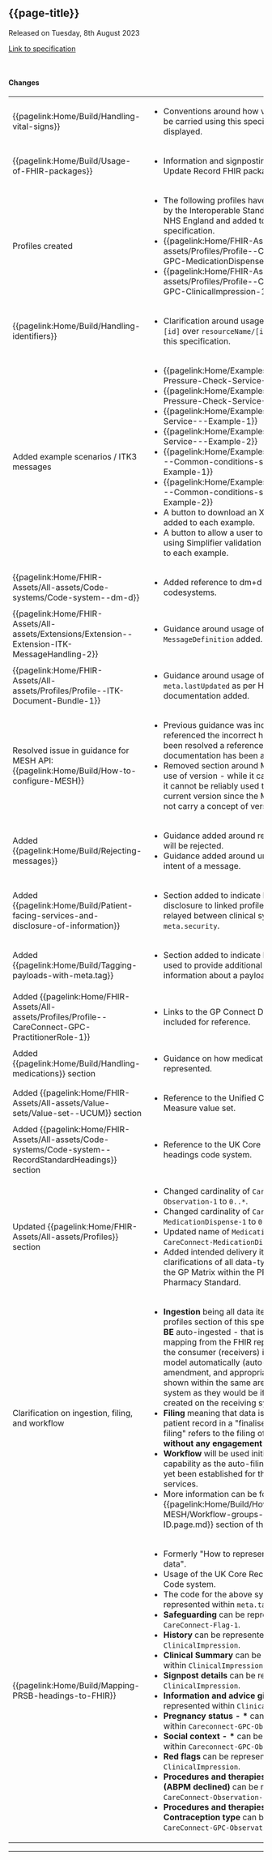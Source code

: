 ## {{page-title}}

<span class="nhsd-a-tag nhsd-a-tag--bg-light-blue">Released on Tuesday, 8th August 2023</span>

[Link to specification](https://simplifier.net/guide/gp-connect--update-record--itk3/Home/Introduction/Release-notes?version=1.1.0-public-beta)

<br />

#### Changes

<table data-responsive>
    <tbody>
        <!-- Handling vital signs -->
        <tr>
            <td class="nhsd-m-table__highlighted-items">
                {{pagelink:Home/Build/Handling-vital-signs}}
            </td>
            <td>
                <ul>
                    <li>Conventions around how vital signs are to be carried using this specification, and displayed.</li>
                </ul>
            </td>
        </tr>
        <!-- FHIR package -->
        <tr>
            <td class="nhsd-m-table__highlighted-items">
                {{pagelink:Home/Build/Usage-of-FHIR-packages}}
            </td>
            <td>
                <ul>
                    <li>Information and signposting to the GPC Update Record FHIR package.</li>
                </ul>
            </td>
        </tr>
        <!-- CareConnect-MedicationDispense-1 / CareConnect-ClinicalImpression-1 -->
        <tr>
            <td class="nhsd-m-table__highlighted-items">
                Profiles created
            </td>
            <td>
                <ul>
                    <li>The following profiles have been created by the Interoperable Standards team within NHS England and added to this specification.
                    <li>{{pagelink:Home/FHIR-Assets/All-assets/Profiles/Profile--CareConnect-GPC-MedicationDispense-1}}</li>
                    <li>{{pagelink:Home/FHIR-Assets/All-assets/Profiles/Profile--CareConnect-GPC-ClinicalImpression-1}}</li>
                </ul>
            </td>
        </tr>
        <!-- Handling identifier -->
        <tr>
            <td class="nhsd-m-table__highlighted-items">
                {{pagelink:Home/Build/Handling-identifiers}}
            </td>
            <td>
                <ul>
                    <li>Clarification around usage over <code>urn:uuid:[id]</code> over <code>resourceName/[identifier] </code>for this specification.</li>
                </ul>
            </td>
        </tr>
        <!-- Example ITK3 message -->
        <tr>
            <td class="nhsd-m-table__highlighted-items">
                Added example scenarios / ITK3 messages
            </td>
            <td>
                <ul>
                    <li>{{pagelink:Home/Examples/Blood-Pressure-Check-Service---Example-1}}</li>
                    <li>{{pagelink:Home/Examples/Blood-Pressure-Check-Service---Example-2}}</li>
                    <li>{{pagelink:Home/Examples/Contraception-Service---Example-1}}</li>
                    <li>{{pagelink:Home/Examples/Contraception-Service---Example-2}}</li>
                    <li>{{pagelink:Home/Examples/Minor-illness---Common-conditions-service---Example-1}}</li>
                    <li>{{pagelink:Home/Examples/Minor-illness---Common-conditions-service---Example-2}}</li>
                    <li>A button to download an XML file has been added to each example.</li>
                    <li>A button to allow a user to validate XML using Simplifier validation has been added to each example.</li>
                </ul>
            </td>
        </tr>
        <!-- dm+d code system added -->
        <tr>
            <td class="nhsd-m-table__highlighted-items">
                {{pagelink:Home/FHIR-Assets/All-assets/Code-systems/Code-system--dm-d}}
            </td>
            <td>
                <ul>
                    <li>Added reference to dm+d under codesystems.</li>
                </ul>
            </td>
        </tr>
        <!-- Extension-ITK-MessageHandling-2 guidance -->
        <tr>
            <td class="nhsd-m-table__highlighted-items">
                {{pagelink:Home/FHIR-Assets/All-assets/Extensions/Extension--Extension-ITK-MessageHandling-2}}
            </td>
            <td>
                <ul>
                    <li>Guidance around usage of the <code>MessageDefinition</code> added.</li>
                </ul>
            </td>
        </tr>
        <!-- ITK3-DocumentBundle-1 guidance -->
        <tr>
            <td class="nhsd-m-table__highlighted-items">
                {{pagelink:Home/FHIR-Assets/All-assets/Profiles/Profile--ITK-Document-Bundle-1}}
            </td>
            <td>
                <ul>
                    <li>Guidance around usage of <code>meta.lastUpdated</code> as per HL7 documentation added.</li>
                </ul>
            </td>
        </tr>
        <!-- MESH API guidance -->
        <tr>
            <td class="nhsd-m-table__highlighted-items">
                Resolved issue in guidance for MESH API: 
                {{pagelink:Home/Build/How-to-configure-MESH}}
            </td>
            <td>
                <ul>
                    <li>Previous guidance was incorrect and referenced the incorrect headers - this has been resolved a reference link to the MESH documentation has been added.</li>
                    <li>Removed section around MESH and the use of version - while it can be populated, it cannot be reliably used to indicate the current version since the MESH API does not carry a concept of version.</li>
                </ul>
            </td>
        </tr>
        <!-- Rejecting messages -->
        <tr>
            <td class="nhsd-m-table__highlighted-items">
                Added {{pagelink:Home/Build/Rejecting-messages}}
            </td>
            <td>
                <ul>
                    <li>Guidance added around reasons messages will be rejected.</li>
                    <li>Guidance added around understanding the intent of a message.</li>
                </ul>
            </td>
        </tr>  
        <!-- Patient-facing services and disclosure of information -->
        <tr>
            <td class="nhsd-m-table__highlighted-items">
                Added {{pagelink:Home/Build/Patient-facing-services-and-disclosure-of-information}}
            </td>
            <td>
                <ul>
                    <li>Section added to indicate how non-disclosure to linked profiles (proxy) can be relayed between clinical systems using <code>meta.security</code>.</li>
                </ul>
            </td>
        </tr>            
        <!-- Usage of meta.tag -->
        <tr>
            <td class="nhsd-m-table__highlighted-items">
                Added {{pagelink:Home/Build/Tagging-payloads-with-meta.tag}}
            </td>
            <td>
                <ul>
                    <li>Section added to indicate how tags can be used to provide additional context and information about a payload.</li>
                </ul>
            </td>
        </tr>    
        <!-- CareConnect-GPC-Practitioner-Role-1 -->
        <tr>
            <td class="nhsd-m-table__highlighted-items">
                Added {{pagelink:Home/FHIR-Assets/All-assets/Profiles/Profile--CareConnect-GPC-PractitionerRole-1}}
            </td>
            <td>
                <ul>
                    <li>Links to the GP Connect Data model, included for reference.</li>
                </ul>
            </td>
        </tr>          
        <!-- Representing medication -->
        <tr>
            <td class="nhsd-m-table__highlighted-items">
                Added {{pagelink:Home/Build/Handling-medications}} section
            </td>
            <td>
                <ul>
                    <li>Guidance on how medications will be represented.</li>
                </ul>
            </td>
        </tr>        
        <!-- ValueSet UCUM -->
        <tr>
            <td class="nhsd-m-table__highlighted-items">
                Added {{pagelink:Home/FHIR-Assets/All-assets/Value-sets/Value-set--UCUM}} section
            </td>
            <td>
                <ul>
                    <li>Reference to the Unified Code for Units of Measure value set.</li>
                </ul>
            </td>
        </tr>
        <!-- UKCoreRecordStandardHeadings code system -->
        <tr>
            <td class="nhsd-m-table__highlighted-items">
                Added {{pagelink:Home/FHIR-Assets/All-assets/Code-systems/Code-system--RecordStandardHeadings}} section
            </td>
            <td>
                <ul>
                    <li>Reference to the UK Core Record standard headings code system.</li>
                </ul>
            </td>
        </tr>
        <!-- Cardinality on profiles -->
        <tr>
            <td class="nhsd-m-table__highlighted-items">
                Updated {{pagelink:Home/FHIR-Assets/All-assets/Profiles}} section
            </td>
            <td>
                <ul>
                    <li>Changed cardinality of <code>CareConnect-GPC-Observation-1</code> to <code>0..*</code>.</li>
                    <li>Changed cardinality of <code>CareConnect-GPC-MedicationDispense-1</code> to <code>0..*</code></li>
                    <li>Updated name of <code>MedicationDispense</code> to <code>CareConnect-MedicationDispense-1</code>.</li>
                    <li>Added intended delivery iterations and clarifications of all data-types required for the GP Matrix within the PRSB Community Pharmacy Standard.</li>
                </ul>
            </td>
        </td>
        <!-- Workflow -->
        <tr>
            <td class="nhsd-m-table__highlighted-items">
                Clarification on ingestion, filing, and workflow
            </td>
            <td>
                <ul>
                    <li><b>Ingestion</b> being all data items in the profiles section of this specification <b>MUST BE</b> auto-ingested - that is, the activity of mapping from the FHIR representation to the consumer (receivers) internal data model automatically (auto-ingest) without amendment, and appropriate elements shown within the same areas of the clinical system as they would be if they were created on the receiving system directly.</li>
                    <li><b>Filing</b> meaning that data is saved to the patient record in a "finalised" state. "Auto-filing" refers to the filing of clinical data <b>without any engagement whatsoever</b>.</li>
                    <li><b>Workflow</b> will be used initially for this capability as the auto-filing rules have not yet been established for the pharmacy services.</li>
                    <li>More information can be found within the {{pagelink:Home/Build/How-to-configure-MESH/Workflow-groups-and-ID.page.md}} section of this specification.</li>
                </ul>
            </td>
        </tr>
        <!-- Mapping PRSB headings to FHIR -->
        <tr>
            <td class="nhsd-m-table__highlighted-items">
                {{pagelink:Home/Build/Mapping-PRSB-headings-to-FHIR}}
            </td>
            <td>
                <ul>
                    <li>Formerly "How to represent uncategorised data".</li>
                    <li>Usage of the UK Core Record Standings Code system.</li>
                    <li>The code for the above system to be represented within <code>meta.tag</code>.</li>
                    <li><b>Safeguarding</b> can be represented within <code>CareConnect-Flag-1</code>.</li>
                    <li><b>History</b> can be represented within <code>ClinicalImpression</code>.</li>
                    <li><b>Clinical Summary</b> can be represented within <code>ClinicalImpression</code>.</li>
                    <li><b>Signpost details</b> can be represented within <code>ClinicalImpression</code>.</li>
                    <li><b>Information and advice given</b> can be represented within <code>ClinicalImpression</code>.</li>
                    <li><b>Pregnancy status - *</b> can be represented within <code>Careconnect-GPC-Observation-1</code>.</li>
                    <li><b>Social context - *</b> can be represented within <code>Careconnect-GPC-Observation-1</code>.</li>
                    <li><b>Red flags</b> can be represented as <code>ClinicalImpression</code>.</li>
                    <li><b>Procedures and therapies - Procedures (ABPM declined)</b> can be represented as <code>CareConnect-Observation-1</code>.</li>
                    <li><b>Procedures and therapies - Contraception type</b> can be represented as <code>CareConnect-GPC-Observation-1</code>.</li>
                </ul>
            </td>
        </tr>
    </tbody>
</table>


---